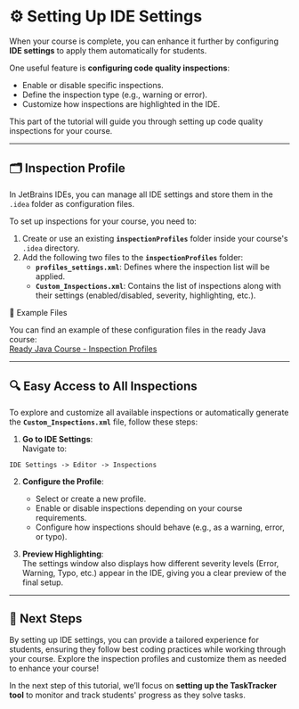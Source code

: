 # ⚙️ Setting Up IDE Settings

When your course is complete, you can enhance it further by configuring **IDE settings** to apply them automatically for students.

One useful feature is **configuring code quality inspections**:
- Enable or disable specific inspections.
- Define the inspection type (e.g., warning or error).
- Customize how inspections are highlighted in the IDE.

This part of the tutorial will guide you through setting up code quality inspections for your course.

---

## 🗂️ Inspection Profile

In JetBrains IDEs, you can manage all IDE settings and store them in the `.idea` folder as configuration files.

To set up inspections for your course, you need to:
1. Create or use an existing **`inspectionProfiles`** folder inside your course's `.idea` directory.
2. Add the following two files to the **`inspectionProfiles`** folder:
    - **`profiles_settings.xml`**: Defines where the inspection list will be applied.
    - **`Custom_Inspections.xml`**: Contains the list of inspections along with their settings (enabled/disabled, severity, highlighting, etc.).

🔗 Example Files

You can find an example of these configuration files in the ready Java course:  
[Ready Java Course - Inspection Profiles](./../Ready-Courses/Java-Course/.idea/inspectionProfiles)

---

## 🔍 Easy Access to All Inspections

To explore and customize all available inspections or automatically generate the **`Custom_Inspections.xml`** file, follow these steps:

1. **Go to IDE Settings**:  
   Navigate to:

```plaintext  
IDE Settings -> Editor -> Inspections
```

2. **Configure the Profile**:
    - Select or create a new profile.
    - Enable or disable inspections depending on your course requirements.
    - Configure how inspections should behave (e.g., as a warning, error, or typo).

3. **Preview Highlighting**:  
   The settings window also displays how different severity levels (Error, Warning, Typo, etc.) appear in the IDE, giving you a clear preview of the final setup.  

---

## 🚀 Next Steps

By setting up IDE settings, you can provide a tailored experience for students, 
ensuring they follow best coding practices while working through your course. 
Explore the inspection profiles and customize them as needed to enhance your course!

In the next step of this tutorial, we’ll focus on **setting up the TaskTracker tool** to monitor and track students' 
progress as they solve tasks.

